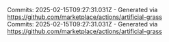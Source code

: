 Commits: 2025-02-15T09:27:31.031Z - Generated via https://github.com/marketplace/actions/artificial-grass
<br>
Commits: 2025-02-15T09:27:31.031Z - Generated via https://github.com/marketplace/actions/artificial-grass
<br>
